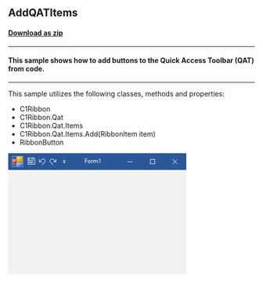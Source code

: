 ## AddQATItems
#### [Download as zip](https://minhaskamal.github.io/DownGit/#/home?url=https://github.com/GrapeCity/ComponentOne-WinForms-Samples/tree/master/NetFramework\C1.Win.Ribbon\CS\AddQatItems)
____
#### This sample shows how to add buttons to the Quick Access Toolbar (QAT) from code.
____
This sample utilizes the following classes, methods and properties: 

* C1Ribbon
* C1Ribbon.Qat
* C1Ribbon.Qat.Items
* C1Ribbon.Qat.Items.Add(RibbonItem item)
* RibbonButton

![screenshot](screenshot.png)
